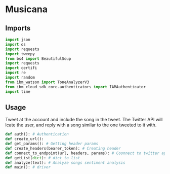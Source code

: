 
# Musicana

## Imports

```python
import json
import os
import requests
import tweepy
from bs4 import BeautifulSoup
import requests
import certifi
import re
import random
from ibm_watson import ToneAnalyzerV3
from ibm_cloud_sdk_core.authenticators import IAMAuthenticator
import time
```

## Usage

Tweet at the account and include the song in the tweet. The Twitter API will lcate the user, and reply with a song similar to the one tweeted to it with.

```python
def auth(): # Authentication
def create_url(): 
def get_params(): # Getting header params
def create_headers(bearer_token): # Creating header
def connect_to_endpoint(url, headers, params): # Coonnect to twitter api
def getList(dict): # dict to list
def analyze(text): # Analyze songs sentiment analysis
def main(): # driver
```
